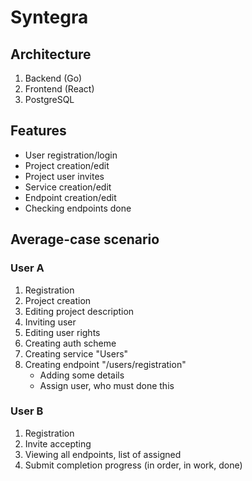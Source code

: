 # Syntegra

## Architecture
1. Backend (Go)
2. Frontend (React)
3. PostgreSQL

## Features
* User registration/login
* Project creation/edit
* Project user invites
* Service creation/edit
* Endpoint creation/edit
* Checking endpoints done

## Average-case scenario
### User A
1. Registration
2. Project creation
3. Editing project description
4. Inviting user
5. Editing user rights
6. Creating auth scheme
7. Creating service "Users"
8. Creating endpoint "/users/registration"
    - Adding some details
    - Assign user, who must done this

### User B
1. Registration
2. Invite accepting
3. Viewing all endpoints, list of assigned
4. Submit completion progress (in order, in work, done)